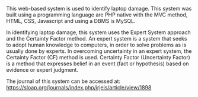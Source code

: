 This web-based system is used to identify laptop damage. This system was built using a programming language are PHP native with the MVC method, HTML, CSS, Javascript and using a DBMS is MySQL.

In identifying laptop damage, this system uses the Expert System approach and the Certainty Factor method. An expert system is a system that seeks to adopt human knowledge to computers, in order to solve problems as is usually done by experts. In overcoming uncertainty in an expert system, the Certainty Factor (CF) method is used. Certainty Factor (Uncertainty Factor) is a method that expresses belief in an event (fact or hypothesis) based on evidence or expert judgment.

The journal of this system can be accessed at:
https://sloap.org/journals/index.php/irjeis/article/view/1898
